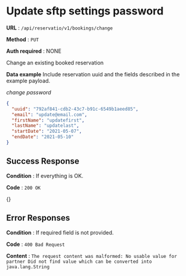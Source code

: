 # Update sftp settings password

**URL** : `/api/reservatio/v1/bookings/change`

**Method** : `PUT`

**Auth required** : NONE

Change an existing booked reservation

**Data example** Include reservation uuid and the fields described in the example payload.

*change password*
```json
{
  "uuid": "792af841-cdb2-43c7-b91c-6549b1aeed85",
  "email": "update@email.com",
  "firstName": "updatefirst",
  "lastName": "updatelast",
  "startDate": "2021-05-07",
  "endDate": "2021-05-10"
}
```

## Success Response

**Condition** : If everything is OK.

**Code** : `200 OK`

{}

## Error Responses

**Condition** : If required field is not provided.

**Code** : `400 Bad Request`

**Content** : `The request content was malformed:
               No usable value for partner
               Did not find value which can be converted into java.lang.String`
